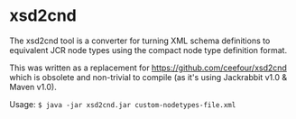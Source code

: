 xsd2cnd
=======

The xsd2cnd tool is a converter for turning XML schema definitions to
equivalent JCR node types using the compact node type definition format.

This was written as a replacement for https://github.com/ceefour/xsd2cnd
which is obsolete and non-trivial to compile (as it's using Jackrabbit v1.0 & Maven v1.0).

Usage:
`$ java -jar xsd2cnd.jar custom-nodetypes-file.xml`
